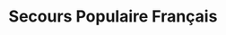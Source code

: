 ---
title: "Secours Populaire Français"
url: /varennes-sur-allier/secours-populaire-francais/
shop: charité
---